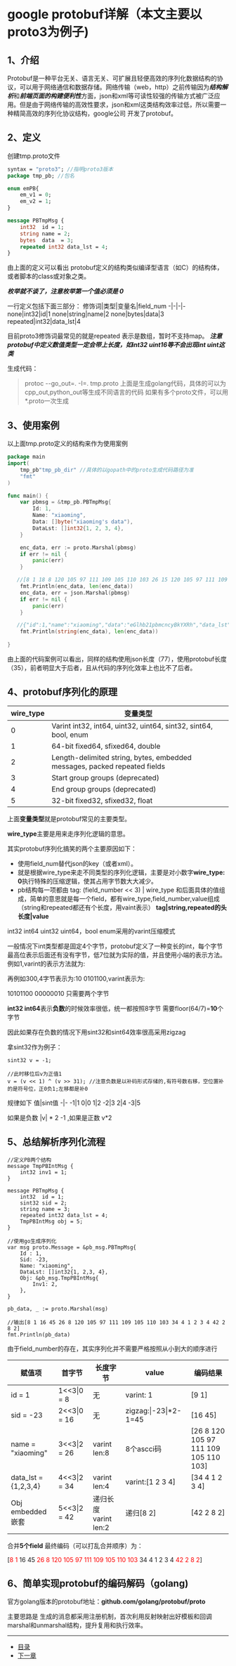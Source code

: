 # google protobuf详解（本文主要以proto3为例子)



## 1、介绍
Protobuf是一种平台无关、语言无关、可扩展且轻便高效的序列化数据结构的协议，可以用于网络通信和数据存储。网络传输（web，http）之前传输因为***结构解析***和***前端页面的构建便利性***方面，json和xml等可读性较强的传输方式被广泛应用。但是由于网络传输的高效性要求，json和xml这类结构效率过低，所以需要一种精简高效的序列化协议结构，google公司 开发了protobuf。

## 2、定义
创建tmp.proto文件
```protobuf
syntax = "proto3"; //指明proto3版本
package tmp_pb; //包名

enum emPB{
	em_v1 = 0;
	em_v2 = 1;
}

message PBTmpMsg {
	int32  id = 1;
	string name = 2;
	bytes  data  = 3;
	repeated int32 data_lst = 4;
}

```

由上面的定义可以看出 protobuf定义的结构类似编译型语言（如C）的结构体，或者脚本的class或对象之类。

***枚举就不谈了，注意枚举第一个值必须是 0***

一行定义包括下面三部分：
    修饰词|类型|变量名|field_num
    -|-|-|- 
    none|int32|id|1
    none|string|name|2
    none|bytes|data|3
    repeated|int32|data_lst|4

目前proto3修饰词最常见的就是repeated 表示是数组，暂时不支持map。
***注意protobuf中定义数值类型一定会带上长度，如int32 uint16等不会出现int uint这类***

生成代码：
> protoc --go_out=. -I=. tmp.proto
	上面是生成golang代码，具体的可以为cpp_out,python_out等生成不同语言的代码
	如果有多个proto文件，可以用*.proto一次生成

## 3、使用案例
以上面tmp.proto定义的结构来作为使用案例

```go
package main
import(
	tmp_pb"tmp_pb_dir" //具体的以gopath中的proto生成代码路径为准
	"fmt"
)

func main() {
	var pbmsg = &tmp_pb.PBTmpMsg{
		Id: 1,
		Name: "xiaoming",
		Data: []byte("xiaoming's data"),
		DataLst: []int32{1, 2, 3, 4},
	}

	enc_data, err := proto.Marshal(pbmsg)
	if err != nil {
		panic(err)
	}

   //[8 1 18 8 120 105 97 111 109 105 110 103 26 15 120 105 97 111 109 105 110 103 39 115 32 100 97 116 97 34 4 1 2 3 4] 35
	fmt.Println(enc_data, len(enc_data))
	enc_data, err = json.Marshal(pbmsg)
	if err != nil {
		panic(err)
	}

   //{"id":1,"name":"xiaoming","data":"eGlhb21pbmcncyBkYXRh","data_lst":[1,2,3,4]} 77
	fmt.Println(string(enc_data), len(enc_data))
	
}

```
由上面的代码案例可以看出，同样的结构使用json长度（77），使用protobuf长度（35），前者明显大于后者，且从代码的序列化效率上也比不了后者。

## 4、protobuf序列化的原理

wire_type|变量类型
-|- 
0|Varint int32, int64, uint32, uint64, sint32, sint64, bool, enum
1|64-bit fixed64, sfixed64, double
2|Length-delimited string, bytes, embedded messages, packed repeated fields
3|Start group groups (deprecated)
4|End group groups (deprecated)
5|32-bit fixed32, sfixed32, float

上面**变量类型**就是protobuf常见的主要类型。

**wire_type**主要是用来走序列化逻辑的意思。

其实protobuf序列化搞笑的两个主要原因如下：

- 使用field_num替代json的key（或者xml）。
- 就是根据wire_type来走不同类型的序列化逻辑，主要是对小数字**wire_type: 0**执行特殊的压缩逻辑，使其占用字节数大大减少。
- pb结构每一项都由 tag: (field_number << 3) | wire_type 和后面具体的值组成，简单的意思就是每一个field，都有wire_type,field_number,value组成（string和repeated都还有个长度，用vaint表示）
  **tag|string,repeated的头长度|value**


int32 int64 uint32 uint64，bool enum采用的varint压缩模式

一般情况下int类型都是固定4个字节，protobuf定义了一种变长的int，每个字节最高位表示后面还有没有字节，低7位就为实际的值，并且使用小端的表示方法。例如1,varint的表示方法就为:

再例如300,4字节表示为:10 0101100,varint表示为:

10101100 00000010 只需要两个字节

**int32 int64**表示**负数**的时候效率很低，统一都按照8字节 需要floor(64/7)=**10**个字节

因此如果存在负数的情况下用sint32和sint64效率很高采用zigzag

拿sint32作为例子：

```伪代码
sint32 v = -1;

//此时移位后v为正值1
v = (v << 1) ^ (v >> 31); //注意负数是以补码形式存储的,有符号数右移，空位置补的是符号位，正0负1;左移都是补0

```
规律如下
值|sint值
-|-
-1|1
0|0
1|2
-2|3
2|4
-3|5

如果是负数 |v| * 2 -1 ,如果是正数 v*2

## 5、总结解析序列化流程

```伪代码
//定义PB两个结构
message TmpPBIntMsg {
    int32 inv1 = 1;
}

message PBTmpMsg {
    int32  id = 1;
    sint32 sid = 2;
    string name = 3;
    repeated int32 data_lst = 4;
    TmpPBIntMsg obj = 5;
}

//使用go生成序列化
var msg proto.Message = &pb_msg.PBTmpMsg{
    Id : 1,
    Sid: -23,
    Name: "xiaoming",
    DataLst: []int32{1, 2,3, 4},
    Obj: &pb_msg.TmpPBIntMsg{
    	Inv1: 2,
    },
}

pb_data, _ := proto.Marshal(msg)

//输出[8 1 16 45 26 8 120 105 97 111 109 105 110 103 34 4 1 2 3 4 42 2 8 2]
fmt.Println(pb_data)
```

由于field_number的存在，其实序列化并不需要严格按照从小到大的顺序进行

  赋值项|首字节|长度字节|value|编码结果
  -| - | -| - | - 
  id = 1|1<<3\|0 = 8  | 无|varint: 1 |[9 1]
  sid = -23|2<<3\|0 = 16  | 无|zigzag:\|-23\|*2-1=45 |[16 45]
  name = "xiaoming"|3<<3\|2 = 26  | varint len:8|8个ascci码|[26 8 120 105 97 111 109 105 110 103]
  data_lst = {1,2,3,4}|4<<3\|2 = 34  | varint len:4|varint:[1 2 3 4]| [34 4 1 2 3 4]
  Obj embedded嵌套|5<<3\|2 = 42  | 递归长度 varint len:2 |递归[8 2]| [42 2 8 2]

合并**5个field** 最终编码（可以打乱合并顺序）为：

[<font color='red'>8 1</font> 16 45 <font color='red'>26 8 120 105 97 111 109 105 110 103</font> 34 4 1 2 3 4 <font color='red'>42 2 8 2</font>]


## 6、简单实现protobuf的编码解码（golang)

官方golang版本的protobuf地址：**github.com/golang/protobuf/proto**

主要思路是 生成的消息都采用注册机制，首次利用反射映射出好模板和回调marshal和unmarshal结构，提升复用和执行效率。



-----

- [目录](pre.md)
- [下一章](4.2.md)







